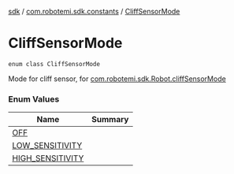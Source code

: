 [sdk](../../index.md) / [com.robotemi.sdk.constants](../index.md) / [CliffSensorMode](./index.md)

# CliffSensorMode

`enum class CliffSensorMode`

Mode for cliff sensor, for [com.robotemi.sdk.Robot.cliffSensorMode](../../com.robotemi.sdk/-robot/cliff-sensor-mode.md)

### Enum Values

| Name | Summary |
|---|---|
| [OFF](-o-f-f.md) |  |
| [LOW_SENSITIVITY](-l-o-w_-s-e-n-s-i-t-i-v-i-t-y.md) |  |
| [HIGH_SENSITIVITY](-h-i-g-h_-s-e-n-s-i-t-i-v-i-t-y.md) |  |
